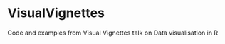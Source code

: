 VisualVignettes
===============

Code and examples from Visual Vignettes talk on Data visualisation in R
